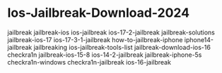 # Ios-Jailbreak-Download-2024
jailbreak jailbreak-ios ios-jailbreak ios-17-2-jailbreak jailbreak-solutions jailbreak-ios-17 ios-17-3-1-jailbreak how-to-jailbreak-iphone iphone14-jailbreak jailbreaking ios-jailbreak-tools-list jailbreak-download-ios-16 checkra1n jailbreak-ios-15-8 ios-14-2-jailbreak jailbreak-iphone-5s checkra1n-windows checkra1n-jailbreak ios-16-jailbreak
